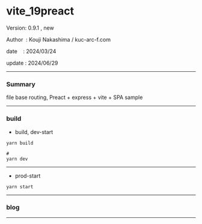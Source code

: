 ﻿# vite_19preact

 Version: 0.9.1 , new

 Author  : Kouji Nakashima / kuc-arc-f.com

 date    : 2024/03/24 

 update  : 2024/06/29

***
### Summary

file base routing, Preact + express + vite +  SPA sample

***
### build

* build, dev-start

```
yarn build

#
yarn dev
```

***
* prod-start

```
yarn start
```

***
### blog 

***

